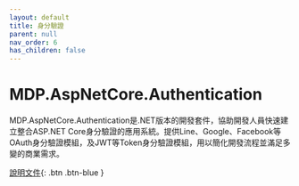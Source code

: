 ```yaml
---
layout: default
title: 身分驗證
parent: null
nav_order: 6
has_children: false
---
```


# MDP.AspNetCore.Authentication

MDP.AspNetCore.Authentication是.NET版本的開發套件，協助開發人員快速建立整合ASP.NET Core身分驗證的應用系統。提供Line、Google、Facebook等OAuth身分驗證模組，及JWT等Token身分驗證模組，用以簡化開發流程並滿足多變的商業需求。

[說明文件](https://clark159.github.io/MDP.AspNetCore.Authentication/){: .btn .btn-blue }